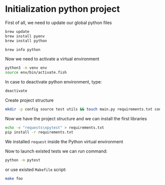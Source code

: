 # Initialization python project

First of all, we need to update our global python files 

```bash
brew update
brew install pyenv
brew install python

brew info python
```

Now we need to activate a virtual environment
```bash
python3 -m venv env
source env/bin/activate.fish
```

In case to deactivate python environment, type:

```bash
deactivate
```

Create project structure
```bash
mkdir -p config source test utils && touch main.py requirements.txt config/__init__.py source/__init__.py test/__init__.py utils/__init__.py
```

Now we have the project structure and we can install the first libraries
```bash
echo -e "requests\npytest" > requirements.txt
pip install -r requirements.txt
```
We installed `request` inside the Python virtual environment

Now to launch existed tests we can run command:

```bash
python -m pytest
```

or use existed `Makefile` script:

```bash
make foo
```